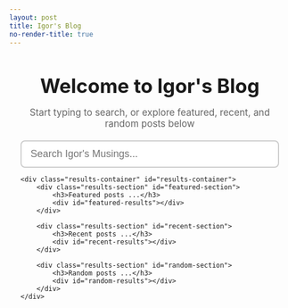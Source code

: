 ```yaml
---
layout: post
title: Igor's Blog
no-render-title: true
---
```


<style>
/* Container styling */
.search-container {
    max-width: 1000px;
    margin: 20px auto;
    padding: 0 20px;
}

/* Style the search input */
.search-input {
    width: 100%;
    padding: 12px 16px;
    font-size: 18px;
    border: 2px solid #ccc;
    border-radius: 8px;
    outline: none;
    box-sizing: border-box;
}

.search-input:focus {
    border-color: #007bff;
    box-shadow: 0 0 0 3px rgba(0,123,255,0.1);
}

/* Results container */
.results-container {
    margin-top: 30px;
}

/* Section styling */
.results-section {
    margin-bottom: 30px;
    border: 1px solid #e0e0e0;
    border-radius: 8px;
    padding: 20px;
    background: #fafafa;
}

.results-section h3 {
    margin: 0 0 15px 0;
    color: #666;
    font-size: 1.1em;
    font-style: italic;
}

/* Individual result items */
.result-item {
    padding: 12px;
    margin-bottom: 10px;
    background: white;
    border-radius: 5px;
    border: 1px solid #e0e0e0;
    transition: all 0.2s;
    cursor: pointer;
}

.result-item:hover {
    background: #f0f0f0;
    border-color: #007bff;
    transform: translateX(5px);
}

.result-item a {
    font-weight: bold;
    color: #333;
    text-decoration: none;
}

.result-item a:hover {
    color: #007bff;
}

.result-item .description {
    color: #666;
    margin-top: 5px;
    font-size: 0.95em;
}

/* Welcome message */
.welcome-message {
    text-align: center;
    margin: 40px 20px 20px;
}

.welcome-message h1 {
    font-size: 2.5em;
    margin-bottom: 10px;
}

.welcome-message p {
    font-size: 1.2em;
    color: #666;
}

/* Highlight matching text */
.highlight {
    background: yellow;
    padding: 2px;
}
</style>

<div class="welcome-message">
    <h1>Welcome to Igor's Blog</h1>
    <p>Start typing to search, or explore featured, recent, and random posts below</p>
</div>

<div class="search-container">
    <input type="text" class="search-input" id="search-input" placeholder="Search Igor's Musings..." />
    
    <div class="results-container" id="results-container">
        <div class="results-section" id="featured-section">
            <h3>Featured posts ...</h3>
            <div id="featured-results"></div>
        </div>
        
        <div class="results-section" id="recent-section">
            <h3>Recent posts ...</h3>
            <div id="recent-results"></div>
        </div>
        
        <div class="results-section" id="random-section">
            <h3>Random posts ...</h3>
            <div id="random-results"></div>
        </div>
    </div>
</div>

<script type="module">
    import { get_recent_posts, get_random_post } from "/assets/js/index.js";
    
    // Algolia configuration
    const appId = "{{ site.algolia.application_id }}";
    const apiKey = "{{ site.algolia.search_only_api_key }}";
    const indexName = "{{ site.algolia.index_name }}";
    
    // Initialize Algolia client
    const searchClient = algoliasearch(appId, apiKey);
    const index = searchClient.initIndex(indexName);
    
    // Function to render a result item
    function renderResultItem(item) {
        const url = item.url + (item.anchor ? `#${item.anchor}` : '');
        const title = item._highlightResult?.title?.value || item.title || '';
        const description = item._highlightResult?.content?.value || item.description || '';
        
        return `
            <div class="result-item" onclick="window.location='${url}';">
                <a href="${url}">${title}</a>
                <div class="description">${description}</div>
            </div>
        `;
    }
    
    // Function to render basic item (for recent/random)
    function renderBasicItem(item) {
        return `
            <div class="result-item" onclick="window.location='${item.url}';">
                <a href="${item.url}">${item.title}</a>
                <div class="description">${item.description || ''}</div>
            </div>
        `;
    }
    
    // Load initial content
    async function loadInitialContent() {
        // Load featured posts from Algolia
        try {
            const { hits } = await index.search(' ', { 
                hitsPerPage: 3,
                filters: 'NOT tags:family-journal'
            });
            document.getElementById('featured-results').innerHTML = 
                hits.map(renderResultItem).join('');
        } catch (error) {
            console.error('Error loading featured posts:', error);
        }
        
        // Load recent posts
        try {
            const recentPosts = await get_recent_posts(3);
            document.getElementById('recent-results').innerHTML = 
                recentPosts.map(renderBasicItem).join('');
        } catch (error) {
            console.error('Error loading recent posts:', error);
        }
        
        // Load random posts
        try {
            const randomPosts = await Promise.all(
                [1, 2, 3].map(() => get_random_post())
            );
            document.getElementById('random-results').innerHTML = 
                randomPosts.map(renderBasicItem).join('');
        } catch (error) {
            console.error('Error loading random posts:', error);
        }
    }
    
    // Search function
    async function performSearch(query) {
        if (!query || query.trim() === '') {
            // If empty, reload initial content
            loadInitialContent();
            document.getElementById('recent-section').style.display = 'block';
            document.getElementById('random-section').style.display = 'block';
            return;
        }
        
        // Hide recent and random sections when searching
        document.getElementById('recent-section').style.display = 'none';
        document.getElementById('random-section').style.display = 'none';
        
        // Update featured section title
        document.querySelector('#featured-section h3').textContent = 'Search results ...';
        
        try {
            const { hits } = await index.search(query, {
                hitsPerPage: 20,
                filters: 'NOT tags:family-journal',
                highlightPreTag: '<span class="highlight">',
                highlightPostTag: '</span>'
            });
            
            if (hits.length === 0) {
                document.getElementById('featured-results').innerHTML = 
                    '<div class="result-item">No results found. Try different keywords.</div>';
            } else {
                document.getElementById('featured-results').innerHTML = 
                    hits.map(renderResultItem).join('');
            }
        } catch (error) {
            console.error('Search error:', error);
            document.getElementById('featured-results').innerHTML = 
                '<div class="result-item">Error performing search. Please try again.</div>';
        }
    }
    
    // Set up search input handler with debouncing
    let searchTimeout;
    document.getElementById('search-input').addEventListener('input', (e) => {
        clearTimeout(searchTimeout);
        searchTimeout = setTimeout(() => {
            performSearch(e.target.value);
        }, 300);
    });
    
    // Load initial content when page loads
    $(document).ready(() => {
        loadInitialContent();
        document.getElementById('search-input').focus();
    });
</script>
